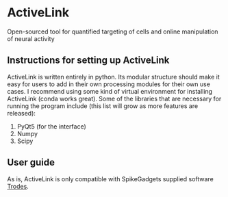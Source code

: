 # ActiveLink
Open-sourced tool for quantified targeting of cells and online manipulation of neural activity

## Instructions for setting up ActiveLink
ActiveLink is written entirely in python. Its modular structure should make it easy for users to add in their own processing modules for their own use cases.
I recommend using some kind of virtual environment for installing ActiveLink (conda works great). Some of the libraries that are necessary for running the program include (this list will grow as more features are released):

1. PyQt5 (for the interface)
2. Numpy
3. Scipy

## User guide
As is, ActiveLink is only compatible with SpikeGadgets supplied software [Trodes](https://spikegadgets.com/trodes/).
